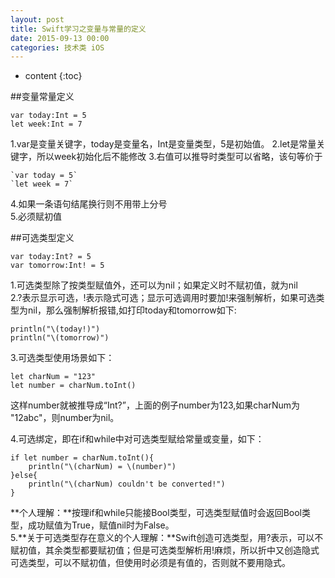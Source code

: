 ```yaml
---
layout: post
title: Swift学习之变量与常量的定义
date: 2015-09-13 00:00
categories: 技术类 iOS
---
```


* content
{:toc}

##变量常量定义  

	var today:Int = 5  
	let week:Int = 7  

1.var是变量关键字，today是变量名，Int是变量类型，5是初始值。 
2.let是常量关键字，所以week初始化后不能修改 
3.右值可以推导时类型可以省略，该句等价于  
  
	`var today = 5`  
	`let week = 7`  
 
4.如果一条语句结尾换行则不用带上分号  
5.必须赋初值  

##可选类型定义  
	
	var today:Int? = 5  
	var tomorrow:Int! = 5  

1.可选类型除了按类型赋值外，还可以为nil；如果定义时不赋初值，就为nil  
2.?表示显示可选，!表示隐式可选；显示可选调用时要加!来强制解析，如果可选类型为nil，那么强制解析报错,如打印today和tomorrow如下:  

	println("\(today!)")  
	println("\(tomorrow)")  

3.可选类型使用场景如下：  
	
	let charNum = "123"  
	let number = charNum.toInt()  

这样number就被推导成“Int?”，上面的例子number为123,如果charNum为 "12abc"，则number为nil。

4.可选绑定，即在if和while中对可选类型赋给常量或变量，如下：  
	
	if let number = charNum.toInt(){
		println("\(charNum) = \(number)")
	}else{
		println("\(charNum) couldn't be converted!")
	}

**个人理解：**按理if和while只能接Bool类型，可选类型赋值时会返回Bool类型，成功赋值为True，赋值nil时为False。  
5.**关于可选类型存在意义的个人理解：**Swift创造可选类型，用?表示，可以不赋初值，其余类型都要赋初值；但是可选类型解析用!麻烦，所以折中又创造隐式可选类型，可以不赋初值，但使用时必须是有值的，否则就不要用隐式。  



